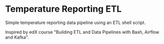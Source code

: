 # Temperature Reporting ETL

Simple temperature reporting data pipeline using an ETL shell script.

Inspired by edX course "Building ETL and Data Pipelines with Bash, Airflow and Kafka".